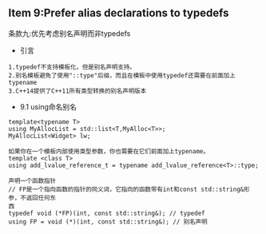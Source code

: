 ## Item 9:Prefer alias declarations to typedefs

条款九:优先考虑别名声明而⾮typedefs

* 引言
```
1.typedef不⽀持模板化，但是别名声明⽀持。
2.别名模板避免了使⽤"::type"后缀，而且在模板中使⽤typedef还需要在前⾯加上typename
3.C++14提供了C++11所有类型转换的别名声明版本
```

* 9.1 using命名别名
```
template<typename T>
using MyAllocList = std::list<T,MyAlloc<T>>;
MyAllocList<Widget> lw;

如果你在⼀个模板内部使⽤类型参数，你也需要在它们前⾯加上typename。
template <class T>
using add_lvalue_reference_t = typename add_lvalue_reference<T>::type;

声明一个函数指针
// FP是⼀个指向函数的指针的同义词，它指向的函数带有int和const std::string&形参，不返回任何东
西
typedef void (*FP)(int, const std::string&); // typedef
using FP = void (*)(int, const std::string&); // 别名声明
```